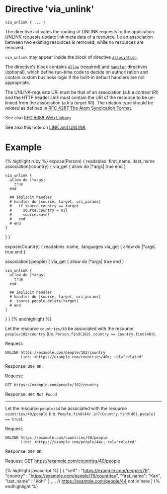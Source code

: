 # Directive 'via_unlink'

`via_unlink { ... }`

The directive activates the routing of UNLINK requests to the application. UNLINK requests update link meta data of a resource. I.e an association between two existing resources is removed, while no resources are removed.

`via_unlink` may appear inside the block of directive [`association`](association).

The directive's block contains [`allow`](allow) <!-- [D.1] --> (required) and [`handler`](handler)  <!-- [D.2] --> directives (optional), which define run-time code to decide on authorization and contain custom business logic if the built-in default handlers are not appropriate.

The UNLINK-requests URI must be that of an association (a.k.a _context IRI_) and the HTTP header _Link_ must contain the URI of the resource to be un-linked from the association (a.k.a _target IRI_). The relation type should be _related_ as defined in [RFC&nbsp;4287 The Atom Syndication Format](http://tools.ietf.org/html/rfc4287).

See also [RFC&nbsp;5988 Web Linking](https://tools.ietf.org/html/rfc5988)

See also this note on [LINK and UNLINK](link_and_unlink)

# Example
{% highlight ruby %}
expose(Person) {
  readables :first_name, :last_name
  association(:country) {
    via_get {
      allow do |*args|
        true
      end
    }

    via_unlink {
      allow do |*args|
        true
      end

      ## implicit handler
      # handler do |source, target, uri_params|
      #   if source.country == target
      #     source.country = nil
      #     source.save!
      #   end
      # end
    }
  }
}

expose(Country) {
  readables :name, :languages
  via_get {
    allow do |*args|
      true
    end
  }

  association(:people) {
    via_get {
      allow do |*args|
        true
      end
    }

    via_unlink {
      allow do |*args|
        true
      end

      ## implicit handler
      # handler do |source, target, uri_params|
      #  source.people.delete(target)
      # end
    }
  }
}
{% endhighlight %}

Let the resource `countries/40` be associated with the resource `people/102/country` (i.e.
`Person.find(102).country == Country.find(40)`).

Request:

    UNLINK https://example.com/people/102/country
           Link: <https://example.com/countries/40>; rel="related"

Response: `200 OK`

Request:

    GET https://example.com/people/102/country

Response: `404 Not Found`

------


Let the resource `people/44` be associated with the resource `countries/40/people` (i.e.
`People.find(44).in?(Country.find(40).people) == true`).

Request:

    UNLINK https://example.com/countries/40/people
           Link: <https://example.com/people/44>; rel="related"

Response: `200 OK`

Request:
    GET https://example.com/countries/40/people

{% highlight javascript %}
[
    {
	"self"      : "https://example.com/people/76",
	"country"   : "https://example.com/people/76/countries",
	"first_name": "Karl",
	"last_name" : "Kohl"
    } ,...  // https://example.com/people/44 not in here
]
{% endhighlight %}
